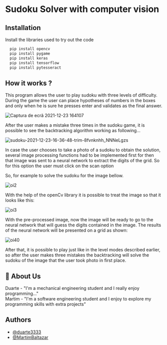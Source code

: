 
# Sudoku Solver with computer vision

## Installation

Install the libraries used to try out the code

```bash
  pip install opencv
  pip install pygame
  pip install keras
  pip install tensorflow
  pip install pytesseract
```

## How it works ?

This program allows the user to play sudoku with three levels of difficulty. During the game the user can place hypotheses of numbers in the boxes and only when he is sure he presses enter and validates as the final answer.

![Captura de ecrã 2021-12-23 164107](https://user-images.githubusercontent.com/76222459/147269155-175276c2-6c7c-436a-8f82-aea2f1b41d4b.png)

After the user makes a mistake three times in the sudoku game, it is possible to see the backtracking algorithm working as following...

![sudoku-2021-12-23-16-36-48-trim-8fvnknhh_NNNeLgzs](https://user-images.githubusercontent.com/76222459/147272884-1deaba09-98a8-4197-aa83-48a3afad387f.gif)

In case the user chooses to take a photo of a sudoku to obtain the solution, several image processing functions had to be implemented first for then that image was sent to a neural network to extract the digits of the grid. So for this option the user must click on the scan option

So, for example to solve the sudoku for the image bellow.

![oi2](https://user-images.githubusercontent.com/76222459/147271151-1979e9fb-0958-48c1-9581-e002c27c3ea6.png)

With the help of the openCv library it is possible to treat the image so that it looks like this:

![oi3](https://user-images.githubusercontent.com/76222459/147271300-e5ed655e-38b9-4846-9738-1b76bb86c05f.png)

With the pre-processed image, now the image will be ready to go to the neural network that will guess the digits contained in the image. The results of the neural network will be presented on a grid as shown:

![oi40](https://user-images.githubusercontent.com/76222459/147273016-aa737de8-13eb-4821-9f31-a575102c2824.png)

After that, it is possible to play just like in the level modes described earlier, so after the user makes three mistakes the backtracking will solve the sudoku of the image that the user took photo in first place.

## 🚀 About Us
Duarte - "I'm a mechanical engineering student and I really enjoy programming..." <br />
Martim - "I'm a software engineering student and I enjoy to explore my programming skills with extra projects"

## Authors

- [@duarte3333](https://www.github.com/duarte3333)
- [@MartimBaltazar](https://github.com/MartimBaltazar)


    
